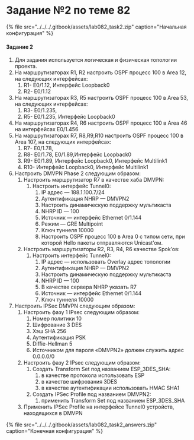 # Задание №2 по теме 82

{% file src="../../../.gitbook/assets/lab082\_task2.zip" caption="Начальная конфигурация" %}

#### Задание 2

1. Для задания используется логическая и физическая топологии проекта.
2. На маршрутизаторах R1, R2 настроить OSPF процесс 100 в Аrea 12, на следующих интерфейсах:
   1. R1- E0/1.12, Интерфейс Loopback0
   2. R2- E0/1.12
3. На маршрутизаторах R3, R5 настроить OSPF процесс 100 в Аrea 53, на следующих интерфейсах:
   1. R3- E0/1.235,
   2. R5- E0/1.235, Интерфейс Loopback0
4. На маршрутизаторах R4, R6 настроить OSPF процесс 100 в Аrea 46 на интерфейсах E0/1.456
5. На маршрутизаторах R7, R8,R9,R10 настроить OSPF процесс 100 в Аrea 107, на следующих интерфейсах:
   1. R7- E0/1.78,
   2. R8- E0/1.78, E0/1.89,Интерфейс Loopback0
   3. R9- E0/1.89, Интерфейс Loopback0, Интерфейс Multilink1
   4. R10- Интерфейс Loopback0, Интерфейс Multilink1
6. Настроить DMVPN Phase 2 следующим образом:
   1. Настроить маршрутизатор R7 в качестве хаба DMVPN:
      1. Настроить интерфейс Tunnel0:
         1. IP адрес — 188.1.100.7/24
         2. Аутентификация NHRP — DMVPN2
         3. Настроить динамическую поддержку мультикаста
         4. NHRP ID — 100
         5. Источник — интерфейс Ethernet 0/1.144
         6. Режим — GRE Multipoint
         7. Ключ туннеля 10000
         8. Настроить OSPF процесс 100 в Аrea 0 с типом сети, при которой Hello пакеты отправляются Unicast’ом.
   2. Настроить маршрутизаторы R2, R3, R4, R6 качеcтве Spok’ов:
      1. Настроить интерфейс Tunnel0:
         1. IP адрес — использовать Overlay адрес топологии
         2. Аутентификация NHRP — DMVPN2
         3. Настроить динамическую поддержку мультикаста
         4. NHRP ID — 100
         5. В качестве сервера NHRP указать R7
         6. Источник — интерфейс Ethernet 0/1.144
         7. Ключ туннеля 10000
7. Настроить IPSec DMVPN следующим образом:
   1. Настроить фазу 1 IPsec следующим образом:
      1. Номер политики 10
      2. Шифрование 3 DES
      3. Хэш SHA 256
      4. Аутентификация PSK
      5. Diffie-Hellman 5
      6. Источником для пароля «DMVPN2» должен служить адрес 0.0.0.0/0
   2. Настроить фазу 2 IPsec следующим образом:
      1. Создать Transform Set под названием ESP\_3DES\_SHA:
         1. в качестве протокола использовать ESP
         2. в качестве шифрования 3DES
         3. в качестве аутентификации использовать HMAC SHA1
      2. Создать IPSec Profile под названием DMVPN2:
         1. применить Transform Set под названием ESP\_3DES\_SHA
   3. Применить IPSec Profile на интерфейсе Tunnel0 устройств, находящихся в DMVPN

{% file src="../../../.gitbook/assets/lab082\_task2\_answers.zip" caption="Конечная конфигурация" %}

